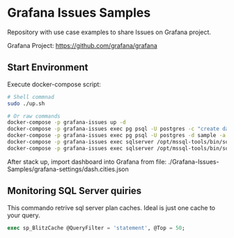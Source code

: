 # Grafana Issues Samples

Repository with use case examples to share Issues on Grafana project.

Grafana Project: <https://github.com/grafana/grafana>

## Start Environment

Execute docker-compose script:

```bash
# Shell commnad
sudo ./up.sh

# Or raw commands
docker-compose -p grafana-issues up -d
docker-compose -p grafana-issues exec pg psql -U postgres -c "create database sample"
docker-compose -p grafana-issues exec pg psql -U postgres -d sample -a -f /scripts/postgres.sql
docker-compose -p grafana-issues exec sqlserver /opt/mssql-tools/bin/sqlcmd -S localhost -U SA -P 'grafana.123' -i /scripts/Install-All-Scripts.sql
docker-compose -p grafana-issues exec sqlserver /opt/mssql-tools/bin/sqlcmd -S localhost -U SA -P 'grafana.123' -i /scripts/sqlserver.sql
```

After stack up, import dashboard into Grafana from file: ./Grafana-Issues-Samples/grafana-settings/dash.cities.json

## Monitoring SQL Server quiries

This commando retrive sql server plan caches. Ideal is just one cache to your query.

```sql
exec sp_BlitzCache @QueryFilter = 'statement', @Top = 50;
```
